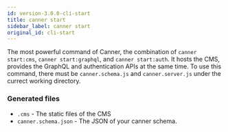 ```yaml
---
id: version-3.0.0-cli-start
title: canner start
sidebar_label: canner start
original_id: cli-start
---
```


The most powerful command of Canner, the combination of `canner start:cms`, `canner start:graphql`, and `canner start:auth`. It hosts the CMS, provides the GraphQL and authentication APIs at the same time. To use this command, there must be `canner.schema.js` and `canner.server.js` under the currect working directory.

### Generated files

- `.cms` - The static files of the CMS
- `canner.schema.json` - The JSON of your canner schema.
